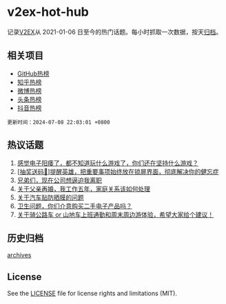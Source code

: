 # v2ex-hot-hub

 记录[V2EX](https://www.v2ex.com/)从 2021-01-06 日至今的热门话题。每小时抓取一次数据，按天[归档](archives)。
 
 ## 相关项目

- [GitHub热榜](https://github.com/it985/github-hot-hub)
- [知乎热榜](https://github.com/it985/zhihu-hot-hub)
- [微博热榜](https://github.com/it985/weibo-hot-hub)
- [头条热榜](https://github.com/it985/toutiao-hot-hub)
- [抖音热榜](https://github.com/it985/douyin-hot-hub)


 `更新时间：2024-07-08 22:03:01 +0800`

## 热议话题

1. [感觉电子阳痿了，都不知道玩什么游戏了，你们还在坚持什么游戏？](https://www.v2ex.com/t/1055652)
1. [[抽奖送码🎁]提醒英雄，把重要事项始终放在锁屏界面，彻底解决你的健忘症](https://www.v2ex.com/t/1055571)
1. [兄弟们，现在公司想逼迫我离职](https://www.v2ex.com/t/1055560)
1. [关于父亲再婚，我工作五年，家庭关系该如何处理](https://www.v2ex.com/t/1055504)
1. [关于汽车贴防晒膜的问题](https://www.v2ex.com/t/1055545)
1. [卫生问题，你们介意购买二手电子产品吗？](https://www.v2ex.com/t/1055590)
1. [关于骑公路车 or 山地车上班通勤和周末周边游体验，希望大家给个建议！](https://www.v2ex.com/t/1055538)

## 历史归档

[archives](archives)

## License

See the [LICENSE](LICENSE) file for license rights and limitations (MIT).
